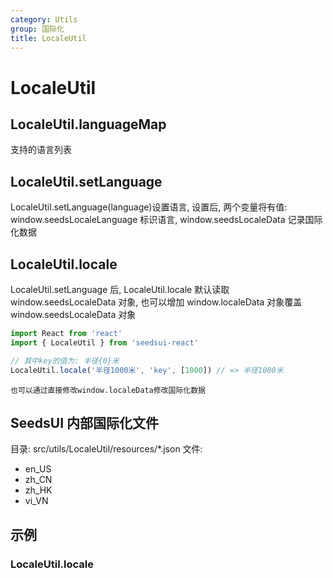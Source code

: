 ```yaml
---
category: Utils
group: 国际化
title: LocaleUtil
---
```


# LocaleUtil

## LocaleUtil.languageMap

支持的语言列表

## LocaleUtil.setLanguage

LocaleUtil.setLanguage(language)设置语言, 设置后, 两个变量将有值: window.seedsLocaleLanguage 标识语言, window.seedsLocaleData 记录国际化数据

## LocaleUtil.locale

LocaleUtil.setLanguage 后, LocaleUtil.locale 默认读取 window.seedsLocaleData 对象, 也可以增加 window.localeData 对象覆盖 window.seedsLocaleData 对象

```javascript
import React from 'react'
import { LocaleUtil } from 'seedsui-react'

// 其中key的值为: 半径{0}米
LocaleUtil.locale('半径1000米', 'key', [1000]) // => 半径1000米
```

`也可以通过直接修改window.localeData修改国际化数据`

## SeedsUI 内部国际化文件

目录: src/utils/LocaleUtil/resources/\*.json
文件:

- en_US
- zh_CN
- zh_HK
- vi_VN

## 示例

### LocaleUtil.locale

<code src="./demos/locale/index.jsx"></code>
